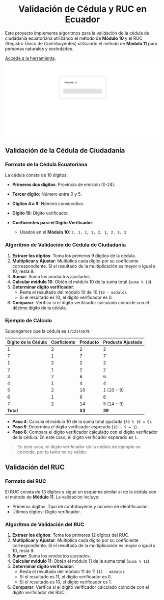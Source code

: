 <h1 align="center">
  Validación de Cédula y RUC en Ecuador
</h1>

Este proyecto implementa algoritmos para la validación de la cédula de ciudadanía ecuatoriana utilizando el método de **Módulo 10** y el RUC (Registro Único de Contribuyentes) utilizando el método de **Módulo 11** para personas naturales y sociedades.

[Accede a la herramienta](https://lbrionez.github.io/validate-ci-ruc/).

![screenshot of the page](picture.png "screenshot")

## Validación de la Cédula de Ciudadanía

### Formato de la Cédula Ecuatoriana
La cédula consta de 10 dígitos:
- **Primeros dos dígitos**: Provincia de emisión (0-24).
- **Tercer dígito**: Número entre 0 y 5.
- **Dígitos 4 a 9**: Número consecutivo.
- **Dígito 10**: Dígito verificador.

- **Coeficientes para el Dígito Verificador**:
  - Usados en el **Módulo 10**: `2, 1, 2, 1, 2, 1, 2, 1, 2`.

### Algoritmo de Validación de Cédula de Ciudadanía

1. **Extraer los dígitos**: Toma los primeros 9 dígitos de la cédula.
2. **Multiplicar y Ajustar**: Multiplica cada dígito por su coeficiente correspondiente. Si el resultado de la multiplicación es mayor o igual a 10, resta 9.
3. **Sumar**: Suma los productos ajustados.
4. **Calcular módulo 10**: Obtén el módulo 10 de la suma total (`suma % 10`).
5. **Determinar dígito verificador**:
   - Resta el resultado del módulo 10 de 10 (`10 - módulo`).
   - Si el resultado es 10, el dígito verificador es 0.
6. **Comparar**: Verifica si el dígito verificador calculado coincide con el décimo dígito de la cédula.

### Ejemplo de Cálculo

Supongamos que la cédula es `1712345678`.

| Dígito de la Cédula | Coeficiente | Producto | Producto Ajustado |
|--------------------|-------------|----------|--------------------|
| 1                  | 2           | 2        | 2                  |
| 7                  | 1           | 7        | 7                  |
| 1                  | 2           | 2        | 2                  |
| 2                  | 1           | 2        | 2                  |
| 3                  | 2           | 6        | 6                  |
| 4                  | 1           | 4        | 4                  |
| 5                  | 2           | 10       | 1 (10 - 9)         |
| 6                  | 1           | 6        | 6                  |
| 7                  | 2           | 14       | 5 (14 - 9)         |
| **Total**          |             | **53**   | **39**             |

- **Paso 4**: Calcula el módulo 10 de la suma total ajustada (`39 % 10 = 9`).
- **Paso 5**: Determina el dígito verificador esperado (`10 - 9 = 1`).
- **Paso 6**: Compara el dígito verificador calculado con el dígito verificador de la cédula. En este caso, el dígito verificador esperado es `1`.

> En este caso, el dígito verificador de la cédula de ejemplo no coincide, por lo tanto no es válido.

## Validación del RUC

### Formato del RUC
El RUC consta de 13 dígitos y sigue un esquema similar al de la cédula con el método de **Módulo 11**. La validación incluye:
- Primeros dígitos: Tipo de contribuyente y número de identificación.
- Últimos dígitos: Dígito verificador.

### Algoritmo de Validación del RUC

1. **Extraer los dígitos**: Toma los primeros 12 dígitos del RUC.
2. **Multiplicar y Ajustar**: Multiplica cada dígito por su coeficiente correspondiente. Si el resultado de la multiplicación es mayor o igual a 10, resta 9.
3. **Sumar**: Suma los productos ajustados.
4. **Calcular módulo 11**: Obtén el módulo 11 de la suma total (`suma % 11`).
5. **Determinar dígito verificador**:
   - Resta el resultado del módulo 11 de 11 (`11 - módulo`).
   - Si el resultado es 11, el dígito verificador es 0.
   - Si el resultado es 10, el dígito verificador es 1.
6. **Comparar**: Verifica si el dígito verificador calculado coincide con el dígito verificador del RUC.

